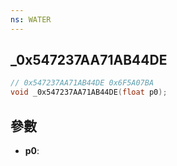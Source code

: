 ```yaml
---
ns: WATER
---
```

## _0x547237AA71AB44DE

```c
// 0x547237AA71AB44DE 0x6F5A07BA
void _0x547237AA71AB44DE(float p0);
```

## 參數
* **p0**: 

